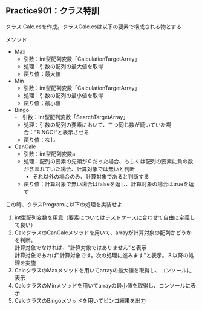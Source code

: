 ## Practice901：クラス特訓  

クラス Calc.csを作成。クラスCalc.csは以下の要素で構成される物とする  

メソッド  

- Max  
    - 引数：int型配列変数「CalculationTargetArray」  
    - 処理：引数の配列の最大値を取得  
    - 戻り値；最大値  
- Min  
    - 引数：int型配列変数「CalculationTargetArray」  
    - 処理：引数の配列の最小値を取得  
    - 戻り値；最小値  
- Bingo  
-　引数：int型配列変数「SearchTargetArray」   
    - 処理：引数の配列の要素において、三つ同じ数が続いていた場合：”BINGO!”と表示させる  
    - 戻り値：なし  
- CanCalc  
    - 引数：int型配列変数a  
    - 処理：配列の要素の先頭が０だった場合、もしくは配列の要素に負の数が含まれていた場合、計算対象では無いと判断  
        - それ以外の場合のみ、計算対象であると判断する  
    - 戻り値：計算対象で無い場合はfalseを返し、計算対象の場合はtrueを返す  

この時、クラスProgramに以下の処理を実装せよ  
  
1. int型配列変数を用意（要素についてはテストケースに合わせて自由に定義して良い）  
2. CalcクラスのCanCalcメソッドを用いて、arrayが計算対象の配列かどうかを判断。  
  計算対象でなければ、"計算対象ではありません"と表示  
  計算対象であれば"計算対象です。次の処理に進みます"と表示。３以降の処理を実施  
3. CalcクラスのMaxメソッドを用いてarrayの最大値を取得し、コンソールに表示  
4. CalcクラスのMinメソッドを用いてarrayの最小値を取得し、コンソールに表示  
5. CalcクラスのBingoメソッドを用いてビンゴ結果を出力  
